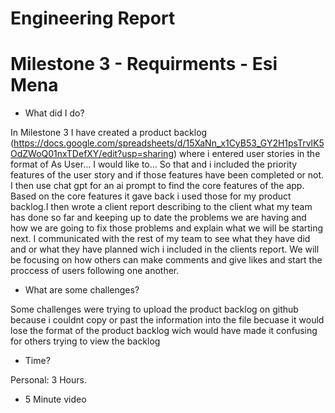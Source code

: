 # Engineering Report
# Milestone 3 - Requirments - Esi Mena
- What did I do?

In Milestone 3 I have created a product backlog (https://docs.google.com/spreadsheets/d/15XaNn_x1CyB53_GY2H1psTrvlK5OdZWoQ01nxTDefXY/edit?usp=sharing) where i  entered user stories in the format of As User... I would like to... So that and i included the priority features of the user story and if those features have been completed or not. I then use chat gpt for an ai prompt to find the core features of the app. Based on the core features it gave back i used those for my product backlog.I then wrote a client report describing to the client what my team has done so far and keeping up to date the problems we are having and how we are going to fix those problems and explain what we will be starting next. I communicated with the rest of my team to see what they have did and or what they have planned wich i included in the clients report. We will be focusing on how others can make comments and give likes and start the proccess of users following one another. 

- What are some challenges?

Some challenges were trying to upload the product backlog on github because i couldnt copy or past the information into the file becuase it would lose the format of the product backlog wich would have made it confusing for others trying to view the backlog

- Time?

Personal: 3 Hours.

- 5 Minute video
  
